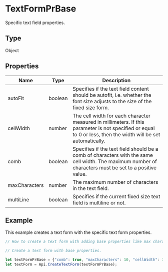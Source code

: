 # TextFormPrBase

Specific text field properties.

## Type

Object

## Properties

| Name | Type | Description |
| ---- | ---- | ----------- |
| autoFit | boolean | Specifies if the text field content should be autofit, i.e. whether the font size adjusts to the size of the fixed size form. |
| cellWidth | number | The cell width for each character measured in millimeters. If this parameter is not specified or equal to 0 or less, then the width will be set automatically. |
| comb | boolean | Specifies if the text field should be a comb of characters with the same cell width. The maximum number of characters must be set to a positive value. |
| maxCharacters | number | The maximum number of characters in the text field. |
| multiLine | boolean | Specifies if the current fixed size text field is multiline or not. |


## Example

This example creates a text form with the specific text form properties.

```javascript editor-pdf
// How to create a text form with adding base properties like max characters limit, cell width, etc. to it.

// Create a text form with base properties.

let textFormPrBase = {"comb": true, "maxCharacters": 10, "cellWidth": 3, "multiLine": false, "autoFit": false};
let textForm = Api.CreateTextForm(textFormPrBase);
```
